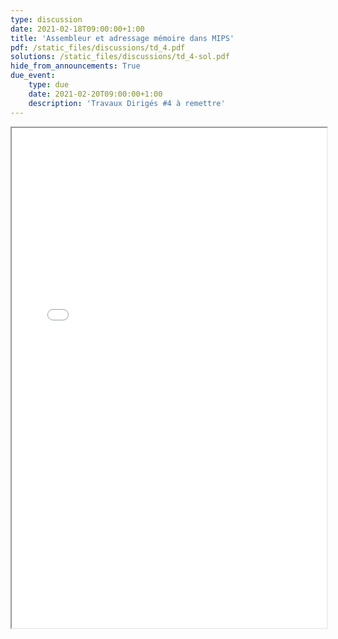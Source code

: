 ```yaml
---
type: discussion
date: 2021-02-18T09:00:00+1:00
title: 'Assembleur et adressage mémoire dans MIPS'
pdf: /static_files/discussions/td_4.pdf
solutions: /static_files/discussions/td_4-sol.pdf
hide_from_announcements: True
due_event:
    type: due
    date: 2021-02-20T09:00:00+1:00
    description: 'Travaux Dirigés #4 à remettre'
---
```

<iframe src="{{ page.pdf | prepend: site.baseurl | prepend : site.url}}" width="100%" height="800em"></iframe>
